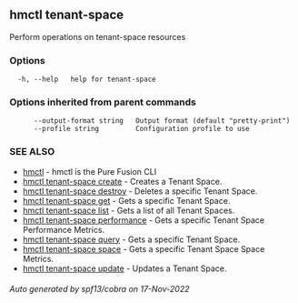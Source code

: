 ## hmctl tenant-space

Perform operations on tenant-space resources

### Options

```
  -h, --help   help for tenant-space
```

### Options inherited from parent commands

```
      --output-format string   Output format (default "pretty-print")
      --profile string         Configuration profile to use
```

### SEE ALSO

* [hmctl](hmctl.md)	 - hmctl is the Pure Fusion CLI
* [hmctl tenant-space create](hmctl_tenant-space_create.md)	 - Creates a Tenant Space.
* [hmctl tenant-space destroy](hmctl_tenant-space_destroy.md)	 - Deletes a specific Tenant Space.
* [hmctl tenant-space get](hmctl_tenant-space_get.md)	 - Gets a specific Tenant Space.
* [hmctl tenant-space list](hmctl_tenant-space_list.md)	 - Gets a list of all Tenant Spaces.
* [hmctl tenant-space performance](hmctl_tenant-space_performance.md)	 - Gets a specific Tenant Space Performance Metrics.
* [hmctl tenant-space query](hmctl_tenant-space_query.md)	 - Gets a specific Tenant Space.
* [hmctl tenant-space space](hmctl_tenant-space_space.md)	 - Gets a specific Tenant Space Space Metrics.
* [hmctl tenant-space update](hmctl_tenant-space_update.md)	 - Updates a Tenant Space.

###### Auto generated by spf13/cobra on 17-Nov-2022
